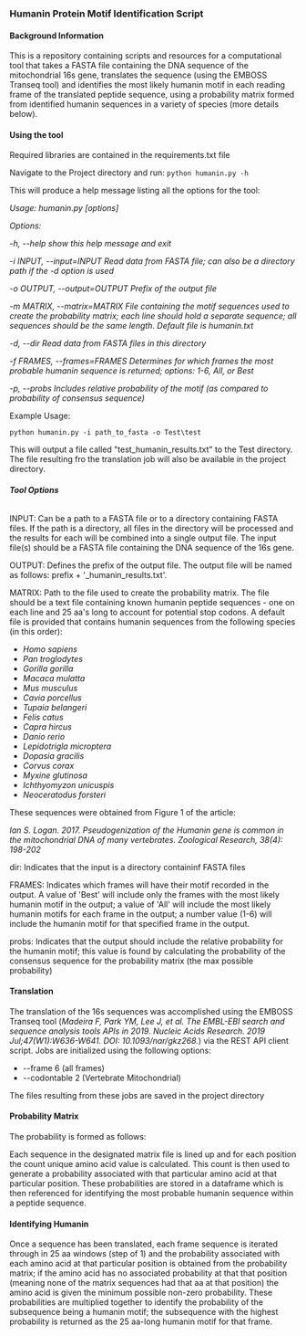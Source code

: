 ### **Humanin Protein Motif Identification Script**

#### Background Information

This is a repository containing scripts and resources for a computational tool that takes a FASTA
file containing the DNA sequence of the mitochondrial 16s gene, translates the sequence (using the EMBOSS Transeq tool) and identifies
the most likely humanin motif in each reading frame of the translated peptide sequence, using a probability 
matrix formed from identified humanin sequences in a variety of species (more details below).

#### Using the tool
Required libraries are contained in the requirements.txt file

Navigate to the Project directory and run:
`python humanin.py -h`

This will produce a help message listing all the options for the tool:

_Usage: humanin.py [options]_

_Options:_

_-h, --help            show this help message and exit_
  
_-i INPUT, --input=INPUT
                        Read data from FASTA file; can also be a directory
                        path if the -d option is used_
                        
_-o OUTPUT, --output=OUTPUT
                        Prefix of the output file_
                        
_-m MATRIX, --matrix=MATRIX
                        File containing the motif sequences used to create the
                        probability matrix; each line should hold a separate
                        sequence; all sequences should be the same length.
                        Default file is humanin.txt_
                        
_-d, --dir             Read data from FASTA files in this directory_
  
_-f FRAMES, --frames=FRAMES
                        Determines for which frames the most probable humanin
                        sequence is returned; options: 1-6, All, or Best_
                        
_-p, --probs           Includes relative probability of the motif (as
                        compared to probability of consensus sequence)_

Example Usage:

`python humanin.py -i path_to_fasta -o Test\test`

This will output a file called "test_humanin_results.txt" to the Test directory. The file resulting fro the translation
job will also be available in the project directory.

###### **Tool Options**

INPUT: Can be a path to a FASTA file or to a directory containing FASTA files. If the path is
a directory, all files in the directory will be processed and the results for each will be
combined into a single output file. The input file(s) should be a FASTA file containing the DNA sequence of the 16s gene.

OUTPUT: Defines the prefix of the output file. The output file will be named as follows: prefix + '_humanin_results.txt'.

MATRIX: Path to the file used to create the probability matrix. The file should be a text file
containing known humanin peptide sequences - one on each line and 25 aa's long to account for potential stop codons. A default file is provided that contains humanin sequences
from the following species (in this order): 
* _Homo sapiens_
* _Pan troglodytes_
* _Gorilla gorilla_
* _Macaca mulatta_
* _Mus musculus_
* _Cavia porcellus_
* _Tupaia belangeri_
* _Felis catus_
* _Capra hircus_
* _Danio rerio_
* _Lepidotrigla microptera_
* _Dopasia gracilis_
* _Corvus corax_
* _Myxine glutinosa_
* _Ichthyomyzon unicuspis_
* _Neoceratodus forsteri_

These sequences were obtained from Figure 1 of the article: 

_Ian S. Logan. 2017. Pseudogenization of the Humanin gene is common in the mitochondrial DNA of many vertebrates. Zoological Research, 38(4): 198-202_

dir: Indicates that the input is a directory containinf FASTA files

FRAMES: Indicates which frames will have their motif recorded in the output. A value of 'Best'
will include only the frames with the most likely humanin motif in the output; a value of 'All'
will include the most likely humanin motifs for each frame in the output; a number value (1-6) will include
the humanin motif for that specified frame in the output.

probs: Indicates that the output should include the relative probability for the humanin motif; this value is found by 
calculating the probability of the consensus sequence for the probability matrix (the max possible probability)

#### Translation

The translation of the 16s sequences was accomplished using the EMBOSS Transeq tool
(_Madeira F, Park YM, Lee J, et al. The EMBL-EBI search and sequence analysis tools APIs in 2019. Nucleic Acids Research. 2019 Jul;47(W1):W636-W641. DOI: 10.1093/nar/gkz268._)
via the REST API client script. Jobs are initialized using the following options:
* --frame 6 (all frames)
* --codontable 2 (Vertebrate Mitochondrial)

The files resulting from these jobs are saved in the project directory

#### Probability Matrix

The probability is formed as follows:

Each sequence in the designated matrix file is lined up and for each position the count
unique amino acid value is calculated. This count is then used to generate a probability associated
with that particular amino acid at that particular position. These probabilities are stored in a 
dataframe which is then referenced for identifying the most probable humanin sequence within a peptide sequence.

#### Identifying Humanin

Once a sequence has been translated, each frame sequence is iterated through in 25 aa windows (step of 1) and the probability associated with
each amino acid at that particular position is obtained from the probability matrix; if the amino
acid has no associated probability at that that position (meaning none of the matrix sequences had that aa at that position)
the amino acid is given the minimum possible non-zero probability. These probabilities are multiplied
together to identify the probability of the subsequence being a humanin motif; the subsequence with the highest
probability is returned as the 25 aa-long humanin motif for that frame.


